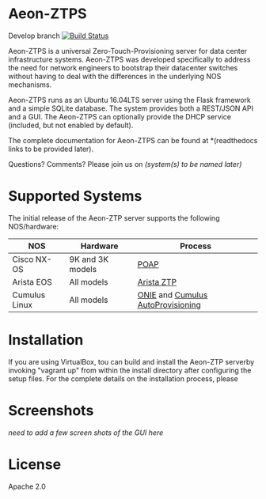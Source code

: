 # Aeon-ZTPS
Develop branch [![Build Status](https://travis-ci.com/Apstra/aeon-ztps.svg?token=fpLAfpq4bNerkaXTm7dF&branch=develop)](https://travis-ci.com/Apstra/aeon-ztps)

Aeon-ZTPS is a universal Zero-Touch-Provisioning server for data center infrastructure systems.  Aeon-ZTPS was developed specifically to address the need for network engineers to bootstrap their datacenter switches without having to deal with the differences in the underlying NOS mechanisms.

Aeon-ZTPS runs as an Ubuntu 16.04LTS server using the Flask framework and a simple SQLite database.  The system provides both a REST/JSON API and a GUI.  The Aeon-ZTPS can optionally provide the DHCP service (included, but not enabled by default).

The complete documentation for Aeon-ZTPS can be found at *(readthedocs links to be provided later).

Questions? Comments? Please join us on *(system(s) to be named later)*

# Supported Systems
The initial release of the Aeon-ZTP server supports the following NOS/hardware:

| NOS | Hardware | Process |
|-----|----------|---------|
|Cisco NX-OS     | 9K and 3K models | [POAP](http://www.cisco.com/c/en/us/td/docs/switches/datacenter/nexus3000/sw/fundamentals/503_U3_1/b_Nexus_3000_Fundamentals_Guide_Release_503_U3_1/using_power_on_auto_provisioning.pdf)        |
|Arista EOS      | All models       | [Arista ZTP](https://eos.arista.com/ztp-set-up-guide/)        |
|Cumulus Linux   | All models       | [ONIE](http://onie.org/) and [Cumulus AutoProvisioning](https://docs.cumulusnetworks.com/display/DOCS/Zero+Touch+Provisioning+-+ZTP)        |

# Installation
If you are using VirtualBox, tou can build and install the Aeon-ZTP serverby invoking "vagrant up" from within the install directory after configuring the setup files.  For the complete details on the installation process, please <read the docs>

# Screenshots

*need to add a few screen shots of the GUI here*

# License
Apache 2.0
